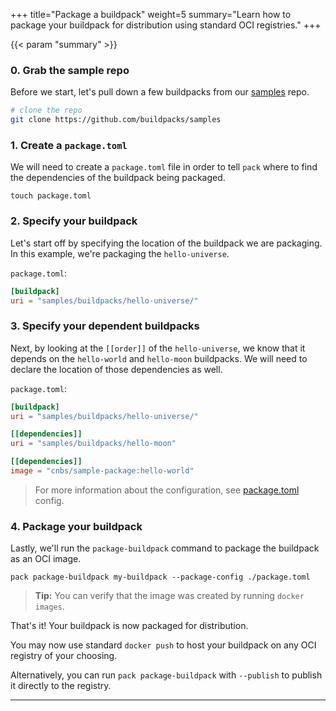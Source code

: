 +++
title="Package a buildpack"
weight=5
summary="Learn how to package your buildpack for distribution using standard OCI registries."
+++

{{< param "summary" >}}

### 0. Grab the sample repo

Before we start, let's pull down a few buildpacks from our [samples][samples] repo.

```bash
# clone the repo
git clone https://github.com/buildpacks/samples
```

### 1. Create a `package.toml`

We will need to create a `package.toml` file in order to tell `pack` where to find the dependencies of the buildpack
being packaged.

```shell script
touch package.toml
```

### 2. Specify your buildpack

Let's start off by specifying the location of the buildpack we are packaging. In this example, we're packaging
the `hello-universe`.

`package.toml`:
```toml
[buildpack]
uri = "samples/buildpacks/hello-universe/"
```

### 3. Specify your dependent buildpacks

Next, by looking at the `[[order]]` of the `hello-universe`, we know that it depends on the `hello-world` and `hello-moon`
buildpacks. We will need to declare the location of those dependencies as well.

`package.toml`:
```toml
[buildpack]
uri = "samples/buildpacks/hello-universe/"

[[dependencies]]
uri = "samples/buildpacks/hello-moon"

[[dependencies]]
image = "cnbs/sample-package:hello-world"
```

> For more information about the configuration, see [package.toml][package-config] config.

### 4. Package your buildpack

Lastly, we'll run the `package-buildpack` command to package the buildpack as an OCI image.

```shell script
pack package-buildpack my-buildpack --package-config ./package.toml
```

> **Tip:** You can verify that the image was created by running `docker images`. 

That's it! Your buildpack is now packaged for distribution.

You may now use standard `docker push` to host your buildpack on any OCI registry of your choosing.

Alternatively, you can run `pack package-buildpack` with `--publish` to publish it directly to the registry.

---


[package-config]: /docs/reference/package-config/
[samples]: https://github.com/buildpacks/samples
